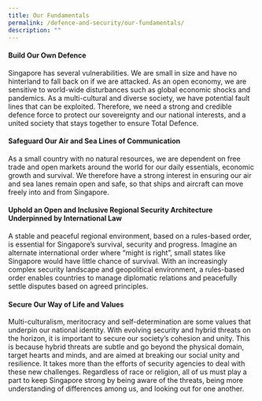 ```yaml
---
title: Our Fundamentals
permalink: /defence-and-security/our-fundamentals/
description: ""
---
```




#### Build Our Own Defence

Singapore has several vulnerabilities. We are small in size and have no hinterland to fall back on if we are attacked. As an open economy, we are sensitive to world-wide disturbances such as global economic shocks and pandemics. As a multi-cultural and diverse society, we have potential fault lines that can be exploited. Therefore, we need a strong and credible defence force to protect our sovereignty and our national interests, and a united society that stays together to ensure Total Defence.

#### Safeguard Our Air and Sea Lines of Communication

As a small country with no natural resources, we are dependent on free trade and open markets around the world for our daily essentials, economic growth and survival. We therefore have a strong interest in ensuring our air and sea lanes remain open and safe, so that ships and aircraft can move freely into and from Singapore. 

#### Uphold an Open and Inclusive Regional Security Architecture Underpinned by International Law

A stable and peaceful regional environment, based on a rules-based order, is essential for Singapore’s survival, security and progress. Imagine an alternate international order where “might is right”, small states like Singapore would have little chance of survival. With an increasingly complex security landscape and geopolitical environment, a rules-based order enables countries to manage diplomatic relations and peacefully settle disputes based on agreed principles.

#### Secure Our Way of Life and Values

Multi-culturalism, meritocracy and self-determination are some values that underpin our national identity. With evolving security and hybrid threats on the horizon, it is important to secure our society’s cohesion and unity. This is because hybrid threats are subtle and go beyond the physical domain, target hearts and minds, and are aimed at breaking our social unity and resilience. It takes more than the efforts of security agencies to deal with these new challenges. Regardless of race or religion, all of us must play a part to keep Singapore strong by being aware of the threats, being more understanding of differences among us, and looking out for one another.